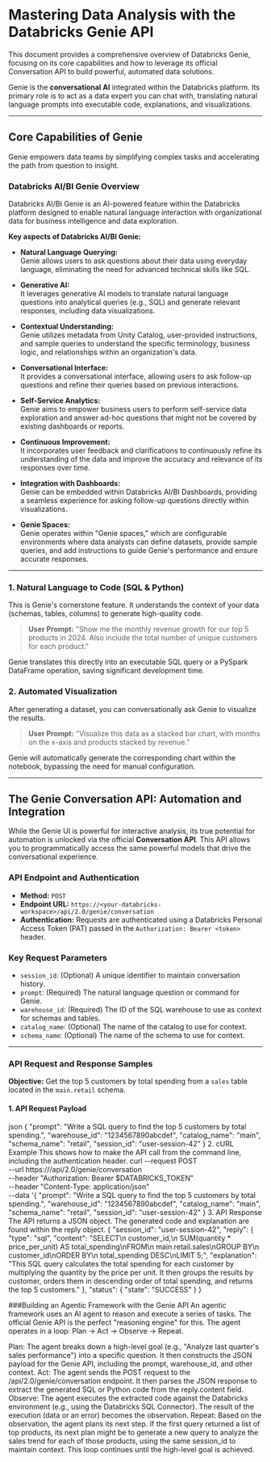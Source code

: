 # Mastering Data Analysis with the Databricks Genie API

This document provides a comprehensive overview of Databricks Genie, focusing on its core capabilities and how to leverage its official Conversation API to build powerful, automated data solutions.

Genie is the **conversational AI** integrated within the Databricks platform. Its primary role is to act as a data expert you can chat with, translating natural language prompts into executable code, explanations, and visualizations.

---

## Core Capabilities of Genie

Genie empowers data teams by simplifying complex tasks and accelerating the path from question to insight.

### Databricks AI/BI Genie Overview

Databricks AI/BI Genie is an AI-powered feature within the Databricks platform designed to enable natural language interaction with organizational data for business intelligence and data exploration.  

**Key aspects of Databricks AI/BI Genie:**

- **Natural Language Querying:**  
  Genie allows users to ask questions about their data using everyday language, eliminating the need for advanced technical skills like SQL.

- **Generative AI:**  
  It leverages generative AI models to translate natural language questions into analytical queries (e.g., SQL) and generate relevant responses, including data visualizations.

- **Contextual Understanding:**  
  Genie utilizes metadata from Unity Catalog, user-provided instructions, and sample queries to understand the specific terminology, business logic, and relationships within an organization's data.

- **Conversational Interface:**  
  It provides a conversational interface, allowing users to ask follow-up questions and refine their queries based on previous interactions.

- **Self-Service Analytics:**  
  Genie aims to empower business users to perform self-service data exploration and answer ad-hoc questions that might not be covered by existing dashboards or reports.

- **Continuous Improvement:**  
  It incorporates user feedback and clarifications to continuously refine its understanding of the data and improve the accuracy and relevance of its responses over time.

- **Integration with Dashboards:**  
  Genie can be embedded within Databricks AI/BI Dashboards, providing a seamless experience for asking follow-up questions directly within visualizations.

- **Genie Spaces:**  
  Genie operates within "Genie spaces," which are configurable environments where data analysts can define datasets, provide sample queries, and add instructions to guide Genie's performance and ensure accurate responses.

---

### 1. Natural Language to Code (SQL & Python)

This is Genie's cornerstone feature. It understands the context of your data (schemas, tables, columns) to generate high-quality code.

> **User Prompt:** "Show me the monthly revenue growth for our top 5 products in 2024. Also include the total number of unique customers for each product."

Genie translates this directly into an executable SQL query or a PySpark DataFrame operation, saving significant development time.

### 2. Automated Visualization

After generating a dataset, you can conversationally ask Genie to visualize the results.

> **User Prompt:** "Visualize this data as a stacked bar chart, with months on the x-axis and products stacked by revenue."

Genie will automatically generate the corresponding chart within the notebook, bypassing the need for manual configuration.

---

## The Genie Conversation API: Automation and Integration

While the Genie UI is powerful for interactive analysis, its true potential for automation is unlocked via the official **Conversation API**. This API allows you to programmatically access the same powerful models that drive the conversational experience.

### API Endpoint and Authentication

* **Method:** `POST`  
* **Endpoint URL:** `https://<your-databricks-workspace>/api/2.0/genie/conversation`  
* **Authentication:** Requests are authenticated using a Databricks Personal Access Token (PAT) passed in the `Authorization: Bearer <token>` header.  

### Key Request Parameters

* `session_id`: (Optional) A unique identifier to maintain conversation history.  
* `prompt`: (Required) The natural language question or command for Genie.  
* `warehouse_id`: (Required) The ID of the SQL warehouse to use as context for schemas and tables.  
* `catalog_name`: (Optional) The name of the catalog to use for context.  
* `schema_name`: (Optional) The name of the schema to use for context.  

---

### API Request and Response Samples

**Objective:** Get the top 5 customers by total spending from a `sales` table located in the `main.retail` schema.

#### 1. API Request Payload

json
{
  "prompt": "Write a SQL query to find the top 5 customers by total spending.",
  "warehouse_id": "1234567890abcdef",
  "catalog_name": "main",
  "schema_name": "retail",
  "session_id": "user-session-42"
}
2. cURL Example
This shows how to make the API call from the command line, including the authentication header.
curl --request POST \
  --url https://<your-databricks-workspace>/api/2.0/genie/conversation \
  --header "Authorization: Bearer $DATABRICKS_TOKEN" \
  --header "Content-Type: application/json" \
  --data '{
    "prompt": "Write a SQL query to find the top 5 customers by total spending.",
    "warehouse_id": "1234567890abcdef",
    "catalog_name": "main",
    "schema_name": "retail",
    "session_id": "user-session-42"
  }
3. API Response
The API returns a JSON object. The generated code and explanation are found within the reply object.
{
  "session_id": "user-session-42",
  "reply": {
    "type": "sql",
    "content": "SELECT\n  customer_id,\n  SUM(quantity * price_per_unit) AS total_spending\nFROM\n  main.retail.sales\nGROUP BY\n  customer_id\nORDER BY\n  total_spending DESC\nLIMIT 5;",
    "explanation": "This SQL query calculates the total spending for each customer by multiplying the quantity by the price per unit. It then groups the results by customer, orders them in descending order of total spending, and returns the top 5 customers."
  },
  "status": {
    "state": "SUCCESS"
  }
}


###Building an Agentic Framework with the Genie API
An agentic framework uses an AI agent to reason and execute a series of tasks. The official Genie API is the perfect "reasoning engine" for this.
The agent operates in a loop: Plan → Act → Observe → Repeat.

Plan: The agent breaks down a high-level goal (e.g., "Analyze last quarter's sales performance") into a specific question. It then constructs the JSON payload for the Genie API, including the prompt, warehouse_id, and other context.
Act: The agent sends the POST request to the /api/2.0/genie/conversation endpoint. It then parses the JSON response to extract the generated SQL or Python code from the reply.content field.
Observe: The agent executes the extracted code against the Databricks environment (e.g., using the Databricks SQL Connector). The result of the execution (data or an error) becomes the observation.
Repeat: Based on the observation, the agent plans its next step. If the first query returned a list of top products, its next plan might be to generate a new query to analyze the sales trend for each of those products, using the same session_id to maintain context. This loop continues until the high-level goal is achieved.
